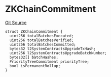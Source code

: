 # ZKChainCommitment
[Git Source](https://github.com/matter-labs/zksync-contracts/blob/a1506a91fd7e3b73aa6fe10caf12e32f39e26211/contracts/l1-contracts/common/Config.sol)


```solidity
struct ZKChainCommitment {
  uint256 totalBatchesExecuted;
  uint256 totalBatchesVerified;
  uint256 totalBatchesCommitted;
  bytes32 l2SystemContractsUpgradeTxHash;
  uint256 l2SystemContractsUpgradeBatchNumber;
  bytes32[] batchHashes;
  PriorityTreeCommitment priorityTree;
  bool isPermanentRollup;
}
```

